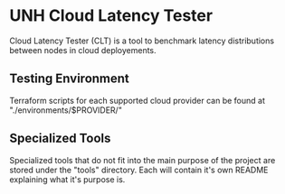 # UNH Cloud Latency Tester

Cloud Latency Tester (CLT) is a tool to benchmark latency distributions between nodes in cloud deployements.

## Testing Environment

Terraform scripts for each supported cloud provider can be found at "./environments/$PROVIDER/"

## Specialized Tools

Specialized tools that do not fit into the main purpose of the project are stored under the "tools" directory. Each will contain it's own README explaining what it's purpose is.